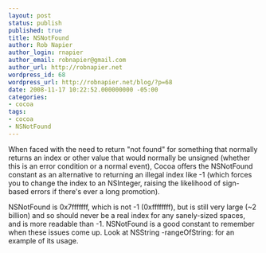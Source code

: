 ```yaml
---
layout: post
status: publish
published: true
title: NSNotFound
author: Rob Napier
author_login: rnapier
author_email: robnapier@gmail.com
author_url: http://robnapier.net
wordpress_id: 68
wordpress_url: http://robnapier.net/blog/?p=68
date: 2008-11-17 10:22:52.000000000 -05:00
categories:
- cocoa
tags:
- cocoa
- NSNotFound
---
```

When faced with the need to return "not found" for something that normally returns an index or other value that would normally be unsigned (whether this is an error condition or a normal event), Cocoa offers the NSNotFound constant as an alternative to returning an illegal index like -1 (which forces you to change the index to an NSInteger, raising the likelihood of sign-based errors if there's ever a long promotion).

NSNotFound is 0x7fffffff, which is not -1 (0xffffffff), but is still very large  (~2 billion) and so should never be a real index for any sanely-sized spaces, and is more readable than -1. NSNotFound is a good constant to remember when these issues come up. Look at NSString -rangeOfString: for an example of its usage.
